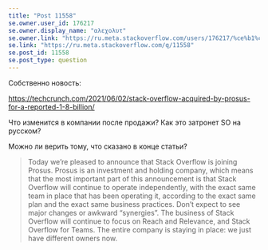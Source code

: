 ```yaml
---
title: "Post 11558"
se.owner.user_id: 176217
se.owner.display_name: "αλεχολυτ"
se.owner.link: "https://ru.meta.stackoverflow.com/users/176217/%ce%b1%ce%bb%ce%b5%cf%87%ce%bf%ce%bb%cf%85%cf%84"
se.link: "https://ru.meta.stackoverflow.com/q/11558"
se.post_id: 11558
se.post_type: question
---
```

<p>Собственно новость:</p>
<p><a href="https://techcrunch.com/2021/06/02/stack-overflow-acquired-by-prosus-for-a-reported-1-8-billion/" rel="nofollow noreferrer">https://techcrunch.com/2021/06/02/stack-overflow-acquired-by-prosus-for-a-reported-1-8-billion/</a></p>
<p>Что изменится в компании после продажи? Как это затронет SO на русском?</p>
<p>Можно ли верить тому, что сказано в конце статьи?</p>
<blockquote>
<p>Today we’re pleased to announce that Stack Overflow is joining Prosus. Prosus is an investment and holding company, which means that the most important part of this announcement is that Stack Overflow will continue to operate independently, with the exact same team in place that has been operating it, according to the exact same plan and the exact same business practices. Don’t expect to see major changes or awkward “synergies”. The business of Stack Overflow will continue to focus on Reach and Relevance, and Stack Overflow for Teams. The entire company is staying in place: we just have different owners now.</p>
</blockquote>
